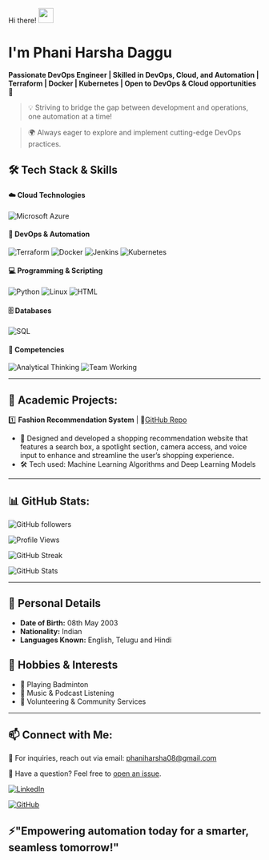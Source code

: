 Hi there! <img src="https://media.giphy.com/media/hvRJCLFzcasrR4ia7z/giphy.gif" width="30" height="30">
 
# I'm Phani Harsha Daggu 
   
**Passionate DevOps Engineer | Skilled in DevOps, Cloud, and Automation | Terraform | Docker | Kubernetes | Open to DevOps & Cloud opportunities🚀**

> 💡 Striving to bridge the gap between development and operations, one automation at a time!

> 🌍 Always eager to explore and implement cutting-edge DevOps practices.


## 🛠 Tech Stack & Skills  

#### ☁️ Cloud Technologies  
![Microsoft Azure](https://img.shields.io/badge/Azure-0078D4?style=for-the-badge&logo=microsoftazure&logoColor=white)  

#### 🔧 DevOps & Automation  
![Terraform](https://img.shields.io/badge/Terraform-623CE4?style=for-the-badge&logo=terraform&logoColor=white)  ![Docker](https://img.shields.io/badge/Docker-2496ED?style=for-the-badge&logo=docker&logoColor=white)  ![Jenkins](https://img.shields.io/badge/Jenkins-D24939?style=for-the-badge&logo=jenkins&logoColor=white) ![Kubernetes](https://img.shields.io/badge/Kubernetes-326CE5?style=for-the-badge&logo=kubernetes&logoColor=white)  

#### 💻 Programming & Scripting  
![Python](https://img.shields.io/badge/Python-3776AB?style=for-the-badge&logo=python&logoColor=white)  ![Linux](https://img.shields.io/badge/Linux-FCC624?style=for-the-badge&logo=linux&logoColor=black)  ![HTML](https://img.shields.io/badge/HTML5-E34F26?style=for-the-badge&logo=html5&logoColor=white)  

#### 🗄️ Databases  
![SQL](https://img.shields.io/badge/SQL-4479A1?style=for-the-badge&logo=mysql&logoColor=white)  

#### 🚀 Competencies  

![Analytical Thinking](https://img.shields.io/badge/Analytical%20Thinking-2C3E50?style=for-the-badge&labelColor)  ![Team Working](https://img.shields.io/badge/Team%20Working-2C3E50?style=for-the-badge&labelColor)

---

## 📌 Academic Projects:

1️⃣ **Fashion Recommendation System** | 🔗[GitHub Repo](https://github.com/Daggu-phaniharsha/Fashion_Recommendation_System/tree/main)
   - 🌟 Designed and developed a shopping recommendation website that features a search box, a spotlight section, camera access, and voice input to enhance and streamline the user’s shopping experience.
   - 🛠 Tech used: Machine Learning Algorithms and Deep Learning Models

<!--
2️⃣ **Software Version Control With GIT** | 🔗[GitHub Repo](https://github.com/MadhunadhGurram/Software_Version_Control_With_Git) 
   - 🌟 Effectively deployed a dynamic web page utilizing Git Bash and Jenkins tools within a Linux environment, showcasing adeptness and proficiency in modern development methodologies.
   - 🛠 Tech used: Git, GitHub, AWS EC2 and Jenkins
-->
---

## 📊 GitHub Stats:

![GitHub followers](https://img.shields.io/github/followers/Daggu-phaniharsha?style=social)

![Profile Views](https://komarev.com/ghpvc/?username=Daggu-phaniharsha&color=blue&style=for-the-badge)

![GitHub Streak](https://github-readme-streak-stats.herokuapp.com/?user=Daggu-phaniharsha&theme=tokyonight) 

![GitHub Stats](https://github-readme-stats.vercel.app/api?username=Daggu-phaniharsha&show_icons=true&theme=tokyonight)

---
## 🌟 Personal Details  

- **Date of Birth:** 08th May 2003  
- **Nationality:** Indian  
- **Languages Known:** English, Telugu and Hindi

## 🎯 Hobbies & Interests  

- 🏸 Playing Badminton  
- 🎵 Music & Podcast Listening  
- 🤝 Volunteering & Community Services 

---

## 📫 Connect with Me:

📧 For inquiries, reach out via email: [phaniharsha08@gmail.com](mailto:phaniharsha08@gmail.com)

💬 Have a question? Feel free to [open an issue](https://github.com/Daggu-phaniharsha/repository/issues).


[![LinkedIn](https://img.shields.io/badge/LinkedIn-0A66C2?style=for-the-badge&logo=linkedin&logoColor=white)](http://linkedin.com/in/phaniharsha-daggu-ph950970)   

[![GitHub](https://img.shields.io/badge/GitHub-grey?style=for-the-badge&logo=github&logoColor=white)](https://github.com/Daggu-phaniharsha)  


## ⚡"Empowering automation today for a smarter, seamless tomorrow!"
